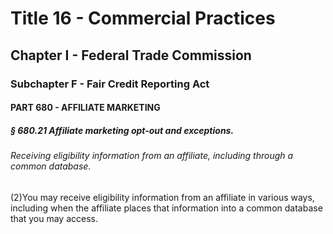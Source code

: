
# Title 16 - Commercial Practices
## Chapter I - Federal Trade Commission
### Subchapter F - Fair Credit Reporting Act
#### PART 680 - AFFILIATE MARKETING
##### § 680.21 Affiliate marketing opt-out and exceptions.
###### Receiving eligibility information from an affiliate, including through a common database.

(2)You may receive eligibility information from an affiliate in various ways, including when the affiliate places that information into a common database that you may access.
